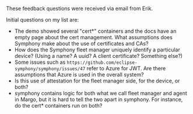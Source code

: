 These feedback questions were received via email from Erik.

Initial questions on my list are:
-	The demo showed several "cert*" containers and the docs have an empty page about the cert management. What assumptions does Symphony make about the use of certificates and CAs?
-	How does the Symphony fleet manager uniquely identify a particular device? (Using a name? A uuid? A client certificate? Something else?)
-	Some issues such as ```https://github.com/eclipse-symphony/symphony/issues/47``` refer to Azure for JWT. Are there assumptions that Azure is used in the overall system?
  -	Is this use of attestation for the fleet manager side, for the device, or both?
-	symphony contains logic for both what we call fleet manager and agent in Margo, but it is hard to tell the two apart in symphony. For instance, do the cert* containers run on both?
